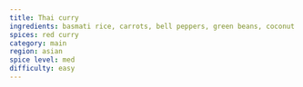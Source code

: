 ```yaml
---
title: Thai curry
ingredients: basmati rice, carrots, bell peppers, green beans, coconut milk
spices: red curry
category: main
region: asian 
spice level: med
difficulty: easy
---
```

